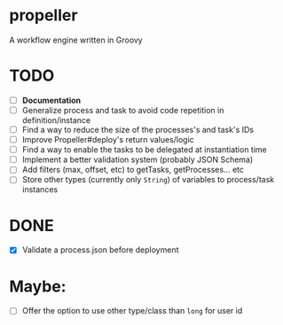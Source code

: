 # propeller
A workflow engine written in Groovy


# TODO
- [ ] **Documentation**
- [ ] Generalize process and task to avoid code repetition in definition/instance
- [ ] Find a way to reduce the size of the processes's and task's IDs
- [ ] Improve Propeller#deploy's return values/logic
- [ ] Find a way to enable the tasks to be delegated at instantiation time
- [ ] Implement a better validation system (probably JSON Schema)
- [ ] Add filters (max, offset, etc) to getTasks, getProcesses... etc
- [ ] Store other types (currently only `String`) of variables to process/task instances

# DONE
- [X] Validate a process.json before deployment

# Maybe:
- [ ] Offer the option to use other type/class than `long` for user id
